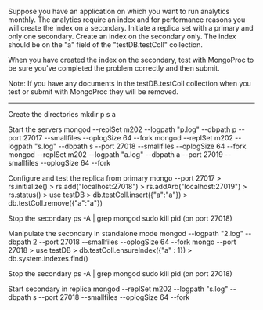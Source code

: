 Suppose you have an application on which you want to run analytics monthly. The analytics require an index and for performance reasons you will create the index on a secondary. Initiate a replica set with a primary and only one secondary. Create an index on the secondary only. The index should be on the "a" field of the "testDB.testColl" collection.

When you have created the index on the secondary, test with MongoProc to be sure you've completed the problem correctly and then submit.

Note: If you have any documents in the testDB.testColl collection when you test or submit with MongoProc they will be removed.

----

Create the directories
	mkdir p s a
	
Start the servers
	mongod --replSet m202 --logpath "p.log" --dbpath p --port 27017 --smallfiles --oplogSize 64 --fork
	mongod --replSet m202 --logpath "s.log" --dbpath s --port 27018 --smallfiles --oplogSize 64 --fork
	mongod --replSet m202 --logpath "a.log" --dbpath a --port 27019 --smallfiles --oplogSize 64 --fork
	
Configure and test the replica from primary
	mongo --port 27017
	> rs.initialize()
	> rs.add("localhost:27018")
	> rs.addArb("localhost:27019")
	> rs.status()
	> use testDB
	> db.testColl.insert({"a":"a"})
	> db.testColl.remove({"a":"a"})

Stop the secondary
    ps -A | grep mongod
    sudo kill pid (on port 27018)

Manipulate the secondary in standalone mode
    mongod --logpath "2.log" --dbpath 2 --port 27018 --smallfiles --oplogSize 64 --fork
    mongo --port 27018
    > use testDB
    > db.testColl.ensureIndex({"a" : 1})
    > db.system.indexes.find()

Stop the secondary
    ps -A | grep mongod
    sudo kill pid (on port 27018)

Start secondary in replica
	mongod --replSet m202 --logpath "s.log" --dbpath s --port 27018 --smallfiles --oplogSize 64 --fork